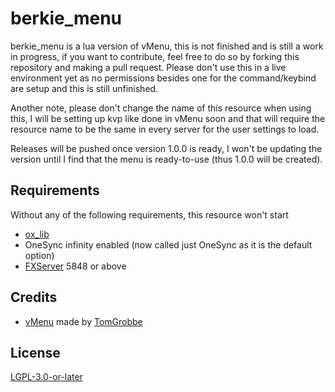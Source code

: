# berkie_menu

berkie_menu is a lua version of vMenu, this is not finished and is still a work in progress, if you want to contribute, feel free to do so by forking this repository and making a pull request. Please don't use this in a live environment yet as no permissions besides one for the command/keybind are setup and this is still unfinished.

Another note, please don't change the name of this resource when using this, I will be setting up kvp like done in vMenu soon and that will require the resource name to be the same in every server for the user settings to load.

Releases will be pushed once version 1.0.0 is ready, I won't be updating the version until I find that the menu is ready-to-use (thus 1.0.0 will be created).

## Requirements

Without any of the following requirements, this resource won't start

* [ox_lib](https://github.com/overextended/ox_lib/releases)
* OneSync infinity enabled (now called just OneSync as it is the default option)
* [FXServer](https://runtime.fivem.net/artifacts/fivem/) 5848 or above

## Credits

* [vMenu](https://github.com/TomGrobbe/vMenu) made by [TomGrobbe](https://github.com/TomGrobbe)

## License

[LGPL-3.0-or-later](https://www.gnu.org/licenses/lgpl-3.0.en.html)